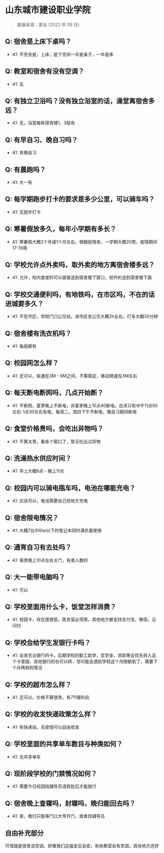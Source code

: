 # 山东城市建设职业学院

> 数据来源：匿名 (2022 年 06 月)

## Q: 宿舍是上床下桌吗？

- A1: 不完全是，上床，底下空间一半是桌子，一半是床

## Q: 教室和宿舍有没有空调？

- A1: 无

## Q: 有独立卫浴吗？没有独立浴室的话，澡堂离宿舍多远？

- A1: 无，浴室每栋宿舍楼1，3层有

## Q: 有早自习、晚自习吗？

- A1: 有晚自习

## Q: 有晨跑吗？

- A1: 大一有

## Q: 每学期跑步打卡的要求是多少公里，可以骑车吗？

- A1: 无跑步打卡

## Q: 寒暑假放多久，每年小学期有多长？

- A1: 寒暑假大概2个月或1个月左右，根据疫情来，一学期大概20周，疫情期间17-19周

## Q: 学校允许点外卖吗，取外卖的地方离宿舍楼多远？

- A1: 允许，校内食堂的可以直接送到宿舍楼下窗口，校外的送到宿舍楼下面

## Q: 学校交通便利吗，有地铁吗，在市区吗，不在的话进城要多久？

- A1: 不在市区，学校门口公交站，进市区坐公交大概2h左右，打车大概30分钟

## Q: 宿舍楼有洗衣机吗？

- A1: 每层都有

## Q: 校园网怎么样？

- A1: 还可以，联通在3M - 9M之间，不算稳定，移动限速在3M左右

## Q: 每天断电断网吗，几点开始断？

- A1: 不断网，夏季晚上不断电，非夏季晚上10点40断电，白天只有中午11点50左右-1点30左右有电，每周二，周四下午不断电，晚自习期间断电

## Q: 食堂价格贵吗，会吃出异物吗？

- A1: 不算太贵，看各个窗口了，暂无吃出过异物

## Q: 洗澡热水供应时间？

- A1: 早上大概6点 - 晚上11点

## Q: 校园内可以骑电瓶车吗，电池在哪能充电？

- A1: 应该可以，电池需要自己找地方充电

## Q: 宿舍限电情况？

- A1: 大概7台300w以下的笔记本同时满负载使用

## Q: 通宵自习有去处吗？

- A1: 宿舍晚上10点左右关门，有查人数的

## Q: 大一能带电脑吗？

- A1: 可以

## Q: 学校里面用什么卡，饭堂怎样消费？

- A1: 校园卡，存在感很低，医务室必须用，其他地方都支持支付宝，微信，云闪付

## Q: 学校会给学生发银行卡吗？

- A1: 会发农业银行的卡，后期学校的勤工助学，奖学金，资助等会优先转入这个卡里面，其他银行的也可以转，但可能会遇到学校这个月限额到了，需要下个月再转的情况

## Q: 学校的超市怎么样？

- A1: 还可以，价格不算很贵，有711便利店

## Q: 学校的收发快递政策怎么样？

- A1: 有快递站，无疫情可以自由收发

## Q: 学校里面的共享单车数目与种类如何？

- A1: 无共享单车

## Q: 现阶段学校的门禁情况如何？

- A1: 需要今日校园找辅导员请假批后才能放行

## Q: 宿舍晚上查寝吗，封寝吗，晚归能回去吗？

- A1: 查，晚归只能等门口大爷开门，或者找辅导员

## 自由补充部分

可惜就是宿舍没空调，好像我们这届走后会安，有些教室会有空调，其他地方还好